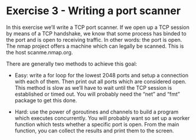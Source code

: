 # Exercise 3 - Writing a port scanner 

In this exercise we’ll write a TCP port scanner. If we open up a TCP session by means of a TCP handshake, we know that some process has binded to the port and is open to receiving traffic. In other words: the port is open. The nmap project offers a machine which can legally be scanned. This is the host scanme.nmap.org.  

There are generally two methods to achieve this goal: 

- Easy: write a for loop for the lowest 2048 ports and setup a connection with each of them. Then print out all ports which are considered open. This method is slow as we’ll have to wait until the TCP session is established or timed out. You will probably need the “net” and “fmt” package to get this done.  

- Hard: use the power of goroutines and channels to build a program which executes concurrently. You will probably want so set up a worker function which tests whether a specific port is open. From the main function, you can collect the results and print them to the screen.

